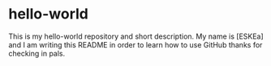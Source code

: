 # hello-world
This is my hello-world repository and short description.
My name is [ESKEa] and I am writing this README in order to learn how to use GitHub thanks for checking in pals.
